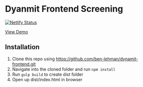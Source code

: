 # Dyanmit Frontend Screening
[![Netlify Status](https://api.netlify.com/api/v1/badges/830fbe23-c86d-4afd-b143-5d6ae112a914/deploy-status)](https://app.netlify.com/sites/thirsty-lichterman-96c56e/deploys)

[View Demo](https://thirsty-lichterman-96c56e.netlify.com/)


## Installation

1. Clone this repo using https://github.com/ben-lehman/dynamit-frontend.git
2. Navigate into the cloned folder and run `npm install`
3. Run `gulp build` to create dist folder
4. Open up dist/index.html in browser